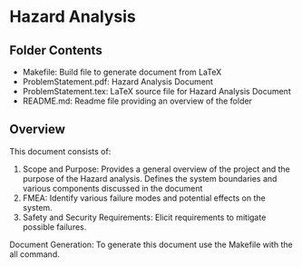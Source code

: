 # Hazard Analysis

## Folder Contents
- Makefile: Build file to generate document from LaTeX
- ProblemStatement.pdf: Hazard Analysis Document
- ProblemStatement.tex: LaTeX source file for Hazard Analysis Document
- README.md: Readme file providing an overview of the folder
## Overview
This document consists of:
1. Scope and Purpose: Provides a general overview of the project and the purpose of the Hazard analysis. Defines the system boundaries and various components discussed in the document
2. FMEA: Identify various failure modes and potential effects on the system.
3. Safety and Security Requirements: Elicit requirements to mitigate possible failures.

Document Generation: To generate this document use the Makefile with the all command.
